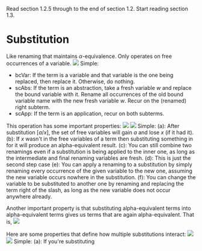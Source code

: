 Read section 1.2.5 through to the end of section 1.2. Start reading section 1.3.

# Substitution
Like renaming that maintains $\alpha$-equivalence. Only operates on free occurrences of a variable.
![](Pasted%20image%2020231010133809.png)
Simple: 
- bcVar: If the term is a variable and that variable is the one being replaced, then replace it. Otherwise, do nothing.
- scAbs: If the term is an abstraction, take a fresh variable $w$ and replace the bound variable with it. Rename all occurrences of the old bound variable name with the new fresh variable $w$. Recur on the (renamed) right subterm.
- scApp: If the term is an application, recur on both subterms.

This operation has some important properties:
![](Pasted%20image%2020231010134848.png)
![](Pasted%20image%2020231010134859.png)
Simple:
(a): After substitution $[a/x]$, the set of free variables will gain $a$ and lose $x$ (if it had it).
(b): If $x$ wasn't in the free variables of a term then substituting something in for it will produce an alpha-equivalent result.
(c): You can still combine two renamings even if a substitution is being applied to the inner one, as long as the intermediate and final renaming variables are fresh.
(d): This is just the second step case
(e): You can apply a renaming to a substitution by simply renaming every occurrence of the given variable to the new one, assuming the new variable occurs nowhere in the substitution.
(f): You can change the variable to be substituted to another one by renaming and replacing the term right of the slash, as long as the new variable does not occur anywhere already.

Another important property is that substituting alpha-equivalent terms into alpha-equivalent terms gives us terms that are again alpha-equivalent. That is,
![](Pasted%20image%2020231010140741.png)

Here are some properties that define how multiple substitutions interact:
![](Pasted%20image%2020231010141437.png)
![](Pasted%20image%2020231010141446.png)
Simple:
(a): If you're substituting 